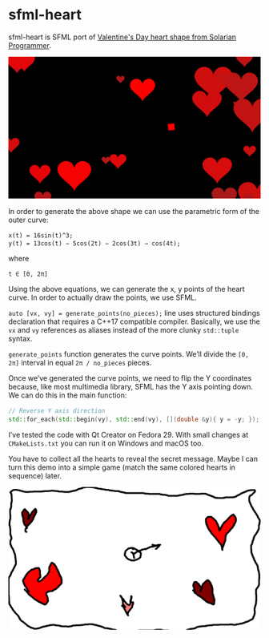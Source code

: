 # sfml-heart

sfml-heart is SFML port of [Valentine's Day heart shape from Solarian Programmer](https://solarianprogrammer.com/2019/02/14/cpp-17-draw-valentine-day-heart-shape/).

![](./sfml-hearts.png)

In order to generate the above shape we can use the parametric form of the outer curve:

```
x(t) = 16sin(t)^3;
y(t) = 13cos(t) − 5cos(2t) − 2cos(3t) − cos(4t);
```
where

```
t ∈ [0, 2π]
```

Using the above equations, we can generate the x, y points of the heart curve. In order to actually draw the points, we use SFML.

`auto [vx, vy] = generate_points(no_pieces);` line uses structured bindings declaration that requires a C++17 compatible compiler. Basically, we use the `vx` and `vy` references as aliases instead of the more clunky `std::tuple` syntax.

`generate_points` function generates the curve points. We’ll divide the `[0, 2π]` interval in equal `2π / no_pieces` pieces.

Once we’ve generated the curve points, we need to flip the Y coordinates because, like most multimedia library, SFML has the Y axis pointing down. We can do this in the main function:

```cpp
// Reverse Y axis direction
std::for_each(std::begin(vy), std::end(vy), [](double &y){ y = -y; });
```

I’ve tested the code with Qt Creator on Fedora 29. With small changes at `CMakeLists.txt` you can run it on Windows and macOS too.

You have to collect all the hearts to reveal the secret message. Maybe I can turn this demo into a simple game (match the same colored hearts in sequence) later.

![](sfml-hearts-idea.png)
